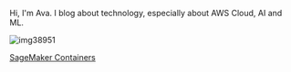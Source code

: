 Hi, I'm Ava. I blog about technology, especially about AWS Cloud, AI and ML. 


![img38951](https://github.com/user-attachments/assets/4bae6496-6994-4c0b-9093-3642a9eeb4a2)

[SageMaker Containers](https://github.com/ava11235/ava11235.github.io/blob/8cc5411e414a06a4e87f0db2bd77b958231d83db/_posts/2025-04-10-sagemaker-containers.md)
